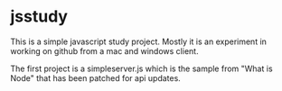 jsstudy
=======
This is a simple javascript study project.
Mostly it is an experiment in working on github from a mac and windows client.

The first project is a simpleserver.js which is the sample from "What is Node" that has been patched for api updates.
